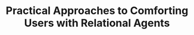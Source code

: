 ---
name: "Practical Approaches To Comforting Users With"
title: "Practical Approaches to Comforting Users with Relational Agents"
project: null
event: "ACM SIGCHI Conference on Human Factors in Computing Systems (CHI), San Jose, CA."
authors:
- name: "Bickmore, T."
- name: "Schulman, D."
year: 2007
resources:
- name: "CHI07"
  src: "CHI07.pdf"
external_url: null
draft: false 
headless: true
---